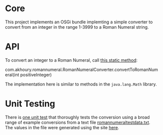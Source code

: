 # Core
This project implements an OSGi bundle implemting a simple converter to convert from an integer in the range 1-3999 to a Roman Numeral string.

# API
To convert an integer to a Roman Numeral, call [this static method](https://github.com/andrewmkhoury/roman-numeral-service/blob/e0229112f597bb29565d436b736b69cbccca9ebc/roman-numeral-service.core/src/main/java/com/akhoury/romannumeral/RomanNumeralConverter.java#L56):

  com.akhoury.romannumeral.RomanNumeralConverter.convertToRomanNumeral(int positiveInteger)
  
The implementation here is similar to methods in the `java.lang.Math` library.

# Unit Testing
There is [one unit test](https://github.com/andrewmkhoury/roman-numeral-service/blob/e0229112f597bb29565d436b736b69cbccca9ebc/roman-numeral-service.core/src/test/java/com/akhoury/romannumeral/RomanNumeralConverterTest.java#L42) that thoroughly tests the conversion using a broad range of example conversions from a text file [romannumeraltestdata.txt](https://github.com/andrewmkhoury/roman-numeral-service/blob/master/roman-numeral-service.core/src/test/resources/com/akhoury/romannumeral/romannumeraltestdata.txt).  The values in the file were generated using the site [here](https://www.mathsisfun.com/roman-numerals.html).

